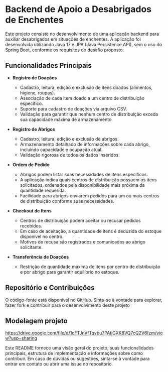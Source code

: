 # Backend de Apoio a Desabrigados de Enchentes

Este projeto consiste no desenvolvimento de uma aplicação backend para auxiliar desabrigados em situações de enchentes. A aplicação foi desenvolvida utilizando Java 17 e JPA (Java Persistence API), sem o uso do Spring Boot, conforme os requisitos do desafio proposto.

## Funcionalidades Principais

- **Registro de Doações**
  - Cadastro, leitura, edição e exclusão de itens doados (alimentos, higiene, roupas).
  - Associação de cada item doado a um centro de distribuição específico.
  - Suporte para cadastro de doações via arquivo CSV.
  - Validação para garantir que nenhum centro de distribuição exceda sua capacidade máxima de armazenamento.

- **Registro de Abrigos**
  - Cadastro, leitura, edição e exclusão de abrigos.
  - Armazenamento detalhado de informações sobre cada abrigo, incluindo capacidade e ocupação atual.
  - Validação rigorosa de todos os dados inseridos.

- **Ordem de Pedido**
  - Abrigos podem listar suas necessidades de itens específicos.
  - A aplicação indica quais centros de distribuição possuem os itens solicitados, ordenados pela disponibilidade mais próxima da quantidade requerida.
  - Facilidade para abrigos enviarem pedidos para um ou mais centros de distribuição conforme suas necessidades.

- **Checkout de Itens**
  - Centros de distribuição podem aceitar ou recusar pedidos recebidos.
  - Em caso de aceitação, a quantidade de itens é deduzida do estoque disponível no centro.
  - Motivos de recusa são registrados e comunicados ao abrigo solicitante.

- **Transferência de Doações**
  - Restrição de quantidade máxima de itens por centro de distribuição e por abrigo para garantir equilíbrio no estoque.
    
## Repositório e Contribuições

O código-fonte está disponível no GitHub. Sinta-se à vontade para explorar, fazer fork e contribuir para o desenvolvimento deste projeto

## Modelagem projeto 
https://drive.google.com/file/d/1oFTJnVfTqvbu7PAtjGXK8VQ7cQ2V6fzm/view?usp=sharing

Este README fornece uma visão geral do projeto, suas funcionalidades principais, estrutura de implementação e informações sobre como contribuir. Em caso de dúvidas ou sugestões, sinta-se à vontade para entrar em contato ou abrir uma issue no repositório.
